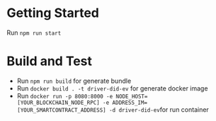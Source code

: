 # Getting Started

Run ```npm run start```
# Build and Test

- Run ```npm run build``` for generate bundle
- Run ```docker build . -t driver-did-ev``` for generate docker image
- Run ```docker run -p 8080:8000 -e NODE_HOST=[YOUR_BLOCKCHAIN_NODE_RPC] -e ADDRESS_IM=[YOUR_SMARTCONTRACT_ADDRESS] -d driver-did-ev```for run container